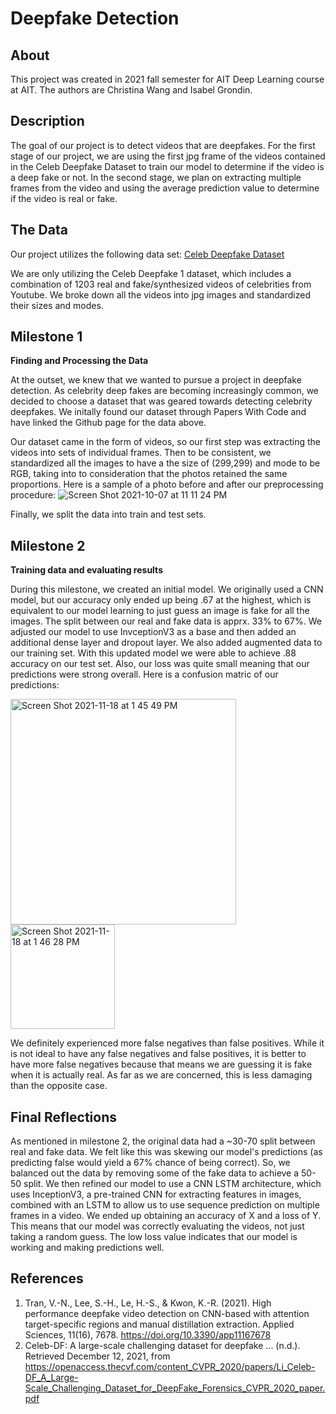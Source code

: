 # Deepfake Detection

## About

This project was created in 2021 fall semester for AIT Deep Learning course at AIT. The authors are Christina Wang and Isabel Grondin. 

## Description

The goal of our project is to detect videos that are deepfakes. For the first stage of our project, we are using the first jpg frame of the videos contained in the Celeb Deepfake Dataset to train our model to determine if the video is a deep fake or not. In the second stage, we plan on extracting multiple frames from the video and using the average prediction value to determine if the video is real or fake. 


## The Data

Our project utilizes the following data set:
[Celeb Deepfake Dataset](https://github.com/yuezunli/celeb-deepfakeforensics)

We are only utilizing the Celeb Deepfake 1 dataset, which includes a combination of 1203 real and fake/synthesized videos of celebrities from Youtube. We broke down all the videos into jpg images and standardized their sizes and modes.


## Milestone 1

**Finding and Processing the Data**

At the outset, we knew that we wanted to pursue a project in deepfake detection. As celebrity deep fakes are becoming increasingly common, we decided to choose a dataset that was geared towards detecting celebrity deepfakes. We initally found our dataset through Papers With Code and have linked the Github page for the data above. 

Our dataset came in the form of videos, so our first step was extracting the videos into sets of individual frames. Then to be consistent, we standardized all the images to have a the size of (299,299) and mode to be RGB, taking into to consideration that the photos retained the same proportions. Here is a sample of a photo before and after our preprocessing procedure:
![Screen Shot 2021-10-07 at 11 11 24 PM](https://user-images.githubusercontent.com/60895491/136463965-cd2c135c-5dc4-4346-bb26-8876508b32c1.jpeg)

Finally, we split the data into train and test sets.

## Milestone 2

**Training data and evaluating results**

During this milestone, we created an initial model. We originally used a CNN model, but our accuracy only ended up being .67 at the highest, which is equivalent to our model learning to just guess an image is fake for all the images. The split between our real and fake data is apprx. 33% to 67%. We adjusted our model to use InvceptionV3 as a base and then added an additional dense layer and dropout layer. We also added augmented data to our training set. With this updated model we were able to achieve .88 accuracy on our test set. Also, our loss was quite small meaning that our predictions were strong overall. Here is a confusion matric of our predictions:

<img width="361" alt="Screen Shot 2021-11-18 at 1 45 49 PM" src="https://user-images.githubusercontent.com/60895491/142417858-5ff442cf-78cd-4307-aa2b-45e0cb4d5ab7.png">

<img width="167" alt="Screen Shot 2021-11-18 at 1 46 28 PM" src="https://user-images.githubusercontent.com/60895491/142417952-73570e0c-0bcf-4419-a494-7a8805815ec4.png">

We definitely experienced more false negatives than false positives. While it is not ideal to have any false negatives and false positives, it is better to have more false negatives because that means we are guessing it is fake when it is actually real. As far as we are concerned, this is less damaging than the opposite case.


## Final Reflections

As mentioned in milestone 2, the original data had a ~30-70 split between real and fake data. We felt like this was skewing our model's predictions (as predicting false would yield a 67% chance of being correct). So, we balanced out the data by removing some of the fake data to achieve a 50-50 split. We then refined our model to use a CNN LSTM architecture, which uses InceptionV3, a pre-trained CNN for extracting features in images, combined with an LSTM to allow us to use sequence prediction on multiple frames in a video. We ended up obtaining an accuracy of X and a loss of Y. This means that our model was correctly evaluating the videos, not just taking a random guess. The low loss value indicates that our model is working and making predictions well. 

## References
1. Tran, V.-N., Lee, S.-H., Le, H.-S., &amp; Kwon, K.-R. (2021). High performance deepfake video detection on CNN-based with attention target-specific regions and manual distillation extraction. Applied Sciences, 11(16), 7678. https://doi.org/10.3390/app11167678 
2. Celeb-DF: A large-scale challenging dataset for deepfake ... (n.d.). Retrieved December 12, 2021, from https://openaccess.thecvf.com/content_CVPR_2020/papers/Li_Celeb-DF_A_Large-Scale_Challenging_Dataset_for_DeepFake_Forensics_CVPR_2020_paper.pdf
